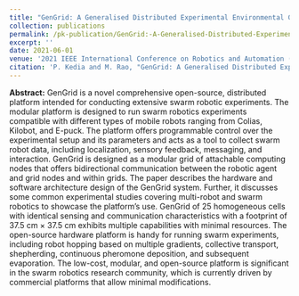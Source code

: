 ```yaml
---
title: "GenGrid: A Generalised Distributed Experimental Environmental Grid for Swarm Robotics"
collection: publications
permalink: /pk-publication/GenGrid:-A-Generalised-Distributed-Experimental-Environmental-Grid-for-Swarm-Robotics
excerpt: ''
date: 2021-06-01
venue: '2021 IEEE International Conference on Robotics and Automation (ICRA), Xi'an, China'
citation: 'P. Kedia and M. Rao, "GenGrid: A Generalised Distributed Experimental Environmental Grid for Swarm Robotics," 2021 IEEE International Conference on Robotics and Automation (ICRA), Xi'an, China, 2021'
---
```


**Abstract:** GenGrid is a novel comprehensive open-source, distributed platform intended for conducting extensive swarm robotic experiments.  The modular platform is designed to run swarm robotics experiments compatible with different types of mobile robots ranging from  Colias,  Kilobot,  and  E-puck.  The platform offers programmable control over the experimental setup and its parameters and acts as a tool to collect swarm robot data,  including localization, sensory feedback,  messaging,  and interaction.  GenGrid is designed as a  modular grid of attachable computing nodes that offers bidirectional communication between the robotic agent and grid nodes and within grids. The paper describes the hardware and software architecture design of the GenGrid system. Further, it discusses some common experimental studies covering multi-robot and swarm robotics to showcase the platform’s use. GenGrid of  25  homogeneous cells with identical sensing and communication characteristics with a  footprint of  37.5  cm × 37.5  cm exhibits multiple capabilities with minimal resources. The open-source hardware platform is handy for running swarm experiments,  including robot hopping based on multiple gradients, collective transport, shepherding, continuous pheromone deposition,  and subsequent evaporation.  The low-cost,  modular,  and open-source platform is significant in the swarm robotics research community, which is currently driven by commercial platforms that allow minimal modifications. 



